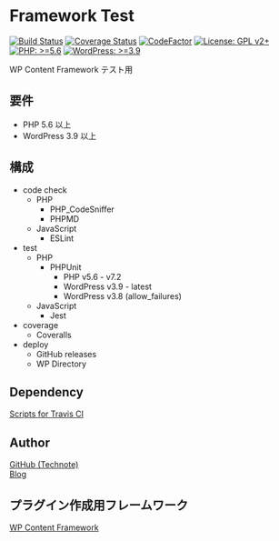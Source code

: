 # Framework Test

[![Build Status](https://travis-ci.com/wp-content-framework/0-framework-test.svg?branch=master)](https://travis-ci.com/wp-content-framework/0-framework-test)
[![Coverage Status](https://coveralls.io/repos/github/wp-content-framework/0-framework-test/badge.svg?branch=master)](https://coveralls.io/github/wp-content-framework/0-framework-test?branch=master)
[![CodeFactor](https://www.codefactor.io/repository/github/wp-content-framework/0-framework-test/badge)](https://www.codefactor.io/repository/github/wp-content-framework/0-framework-test)
[![License: GPL v2+](https://img.shields.io/badge/License-GPL%20v2%2B-blue.svg)](http://www.gnu.org/licenses/gpl-2.0.html)
[![PHP: >=5.6](https://img.shields.io/badge/PHP-%3E%3D5.6-orange.svg)](http://php.net/)
[![WordPress: >=3.9](https://img.shields.io/badge/WordPress-%3E%3D3.9-brightgreen.svg)](https://wordpress.org/)

WP Content Framework テスト用

## 要件
- PHP 5.6 以上
- WordPress 3.9 以上

## 構成
- code check
  - PHP
    - PHP_CodeSniffer
    - PHPMD
  - JavaScript
    - ESLint
- test
  - PHP
    - PHPUnit
      - PHP v5.6 - v7.2
      - WordPress v3.9 - latest
      - WordPress v3.8 (allow_failures)
  - JavaScript
    - Jest
- coverage
  - Coveralls
- deploy
  - GitHub releases
  - WP Directory

## Dependency
[Scripts for Travis CI](https://github.com/wp-content-framework/travis-ci)

## Author
[GitHub (Technote)](https://github.com/technote-space)  
[Blog](https://technote.space)

## プラグイン作成用フレームワーク
[WP Content Framework](https://github.com/wp-content-framework/core)
